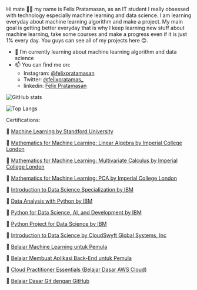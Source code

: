  Hi mate 👋🏻 my name is Felix Pratamasan, as an IT student I really obsessed with technology especially machine learning and data science. I am learning everyday about machine learning algorithm and make a project. My main goal is getting better everyday that is why I keep learning new stuff about machine learning, take some courses and make a progress even if it is just 1% every day. You guys can see all of my projects here 😊. 
  
- 🌱 I’m currently learning about machine learning algorithm and data science
- 📫 You can find me on:
   - Instagram: [@felixpratamasan](https://www.instagram.com/felixpratamasan/)
   - Twitter:  [@felixpratamas_](https://twitter.com/felixpratamas_)
   - linkedin: [Felix Pratamasan](https://www.linkedin.com/in/felix-pratamasan-39ba60218/)

![GitHub stats](https://github-readme-stats.vercel.app/api?username=lixx21&show_icons=true&theme=tokyonight)

![Top Langs](https://github-readme-stats.vercel.app/api/top-langs/?username=lixx21&layout=compact&theme=tokyonight)

Certifications:

📄 [Machine Learning by Standford University](https://coursera.org/share/15cf8c25c3fe99b137354a93150a239f)

📄 [Mathematics for Machine Learning: Linear Algebra by Imperial College London](https://coursera.org/share/8b686d506463cb1fc0697605f06a6203)

📄 [Mathematics for Machine Learning: Multivariate Calculus by Imperial College London](https://www.coursera.org/account/accomplishments/verify/Z6LLB7Z2N5UN)

📄 [Mathematics for Machine Learning: PCA by Imperial College London](https://coursera.org/share/233e17ce19b08e65588948a5541977ff)

📄 [Introduction to Data Science Specialization by IBM](https://coursera.org/share/65a0842897f87b2fc2b770c9006476c0)

📄 [Data Analysis with Python by IBM](https://coursera.org/share/c972de4dc9506629db54339d6bd34ac3)

📄 [Python for Data Science, AI, and Development by IBM](https://coursera.org/share/08473776c43b797a2ab69d03b0a4020d)

📄 [Python Project for Data Science by IBM](https://coursera.org/share/60f9cd74ef588d211c65e0c08081d563)

📄 [Introduction to Data Science by CloudSwyft Global Systems, Inc](https://www.credential.net/7d4af74d-89e8-44b9-b731-b0d50f2004de#gs.e24ftj)

📄 [Belajar Machine Learning untuk Pemula](https://www.dicoding.com/certificates/QLZ91336EP5D)

📄 [Belajar Membuat Aplikasi Back-End untuk Pemula](https://www.dicoding.com/certificates/GRX5K1G0YZ0M)

📄 [Cloud Practitioner Essentials (Belajar Dasar AWS Cloud)](https://www.dicoding.com/certificates/MEPJ53DE6P3V)

📄 [Belajar Dasar Git dengan GitHub](https://www.dicoding.com/certificates/JMZV2596NZN9)



<!---
lixx21/lixx21 is a ✨ special ✨ repository because its `README.md` (this file) appears on your GitHub profile.
You can click the Preview link to take a look at your changes.
--->
